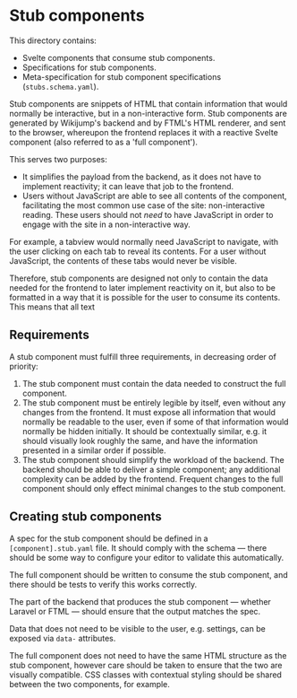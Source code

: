 # Stub components

This directory contains:

- Svelte components that consume stub components.
- Specifications for stub components.
- Meta-specification for stub component specifications (`stubs.schema.yaml`).

Stub components are snippets of HTML that contain information that would 
normally be interactive, but in a non-interactive form. Stub components are 
generated by Wikijump's backend and by FTML's HTML renderer, and sent to 
the browser, whereupon the frontend replaces it with a reactive Svelte 
component (also referred to as a 'full component').

This serves two purposes:

- It simplifies the payload from the backend, as it does not have to 
  implement reactivity; it can leave that job to the frontend.
- Users without JavaScript are able to see all contents of the component, 
  facilitating the most common use case of the site: non-interactive 
  reading. These users should not _need_ to have JavaScript in order to 
  engage with the site in a non-interactive way.

For example, a tabview would normally need JavaScript to navigate, with the 
user clicking on each tab to reveal its contents. For a user without 
JavaScript, the contents of these tabs would never be visible.

Therefore, stub components are designed not only to contain the data needed 
for the frontend to later implement reactivity on it, but also to be 
formatted in a way that it is possible for the user to consume its contents.
This means that all text

## Requirements

A stub component must fulfill three requirements, in decreasing order of 
priority:

1. The stub component must contain the data needed to construct the full 
   component.
2. The stub component must be entirely legible by itself, even without any 
   changes from the frontend. It must expose all information that would 
   normally be readable to the user, even if some of that information would 
   normally be hidden initially. It should be contextually similar, e.g. it 
   should visually look roughly the same, and have the information 
   presented in a similar order if possible.
3. The stub component should simplify the workload of the backend. The 
   backend should be able to deliver a simple component; any additional 
   complexity can be added by the frontend. Frequent changes to the full 
   component should only effect minimal changes to the stub component.

## Creating stub components

A spec for the stub component should be defined in a `[component].stub.yaml`
file. It should comply with the schema &mdash; there should be some way to 
configure your editor to validate this automatically.

The full component should be written to consume the stub component, and 
there should be tests to verify this works correctly.

The part of the backend that produces the stub component &mdash; whether 
Laravel or FTML &mdash; should ensure that the output matches the spec.

Data that does not need to be visible to the user, e.g. settings, can be 
exposed via `data-` attributes.

The full component does not need to have the same HTML structure as the 
stub component, however care should be taken to ensure that the two are 
visually compatible. CSS classes with contextual styling should be shared 
between the two components, for example.
